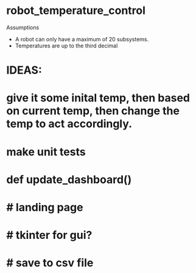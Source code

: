 # robot_temperature_control

Assumptions
- A robot can only have a maximum of 20 subsystems.
- Temperatures are up to the third decimal 

# IDEAS:
# give it some inital temp, then based on current temp, then change the temp to act accordingly. 
# make unit tests


# def update_dashboard()
#     # landing page
#     # tkinter for gui?
#     # save to csv file
